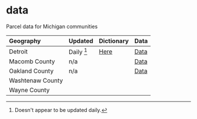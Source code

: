 # data
Parcel data for Michigan communities

| Geography | Updated         | Dictionary | Data| 
|:--        |:--              |:--         |:--  |
| Detroit   | Daily [^1]       |[Here](https://data.detroitmi.gov/datasets/detroitmi::parcels-2/about#Here) |[Data](https://data.detroitmi.gov/datasets/parcels-2/explore?location=42.344810%2C-83.151039%2C12.96#Data) |
|Macomb County| n/a |         |[Data](https://macomb-county-open-data-portal-mcmap.hub.arcgis.com/datasets/MCMAP::macomb-county-tax-parcels/explore?location=42.670131%2C-82.984615%2C16.67&showTable=true#Data)|
| Oakland County| n/a            |        | [Data](https://accessoakland.oakgov.com/apps/oakgov::property-gateway/about#Data)        |
| Washtenaw County|             |        |          |
| Wayne County|             |        |          |
[^1]: Doesn't appear to be updated daily.
